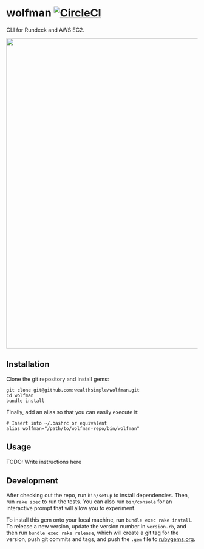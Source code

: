 # wolfman [![CircleCI](https://circleci.com/gh/wealthsimple/wolfman.svg?style=svg)](https://circleci.com/gh/wealthsimple/wolfman)

CLI for Rundeck and AWS EC2.

<img width="817" src="https://cloud.githubusercontent.com/assets/158675/26771562/1ef1d640-498d-11e7-8b3e-289df492672d.png">

## Installation

Clone the git repository and install gems:

```
git clone git@github.com:wealthsimple/wolfman.git
cd wolfman
bundle install
```

Finally, add an alias so that you can easily execute it:

```
# Insert into ~/.bashrc or equivalent
alias wolfman="/path/to/wolfman-repo/bin/wolfman"
```

## Usage

TODO: Write instructions here

## Development

After checking out the repo, run `bin/setup` to install dependencies. Then, run `rake spec` to run the tests. You can also run `bin/console` for an interactive prompt that will allow you to experiment.

To install this gem onto your local machine, run `bundle exec rake install`. To release a new version, update the version number in `version.rb`, and then run `bundle exec rake release`, which will create a git tag for the version, push git commits and tags, and push the `.gem` file to [rubygems.org](https://rubygems.org).
